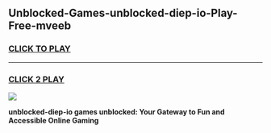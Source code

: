 
## Unblocked-Games-unblocked-diep-io-Play-Free-mveeb
<h3>
<a href="https://premium76.site?title=unblocked-diep-io&ref=24M">CLICK TO PLAY</a></h3>
<hr>

<h3>
<a href="https://premium76.site?title=unblocked-diep-io&ref=24M">CLICK 2 PLAY</a>
  
</h3>

<a href="https://premium76.site?title=unblocked-diep-io&ref=24M"><img src="https://clearcache.store/games.png"></a>


**unblocked-diep-io games unblocked: Your Gateway to Fun and Accessible Online Gaming**
